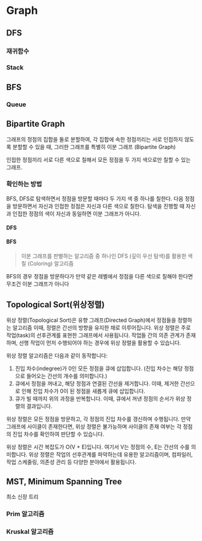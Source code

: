 # Graph

## DFS

### 재귀함수

### Stack

## BFS

### Queue

## Bipartite Graph
그래프의 정점의 집합을 둘로 분할하여,
각 집합에 속한 정점끼리는 서로 인접하지 않도록 분할할 수 있을 때,
그러한 그래프를 특별히 이분 그래프 (Bipartite Graph)

인접한 정점끼리 서로 다른 색으로 칠해서 모든 정점을 두 가지 색으로만 칠할 수 있는 그래프.

### 확인하는 방법
BFS, DFS로 탐색하면서 정점을 방문할 때마다 두 가지 색 중 하나를 칠한다.
다음 정점을 방문하면서 자신과 인접한 정점은 자신과 다른 색으로 칠한다.
탐색을 진행할 때 자신과 인접한 정점의 색이 자신과 동일하면 이분 그래프가 아니다.

#### DFS

#### BFS
> 이분 그래프를 판별하는 알고리즘 중 하나인 DFS (깊이 우선 탐색)를 활용한 색칠 (Coloring) 알고리즘

BFS의 경우 정점을 방문하다가 만약 같은 레벨에서 정점을 다른 색으로 칠해야 한다면 무조건 이분 그래프가 아니다


## Topological Sort(위상정렬)
위상 정렬(Topological Sort)은 유향 그래프(Directed Graph)에서 정점들을 정렬하는 알고리즘
이때, 정렬은 간선의 방향을 유지한 채로 이루어집니다.
위상 정렬은 주로 작업(task)의 선후관계를 표현한 그래프에서 사용됩니다. 
작업들 간의 의존 관계가 존재하며, 선행 작업이 먼저 수행되어야 하는 경우에 위상 정렬을 활용할 수 있습니다.

위상 정렬 알고리즘은 다음과 같이 동작합니다:
1. 진입 차수(indegree)가 0인 모든 정점을 큐에 삽입합니다. (진입 차수는 해당 정점으로 들어오는 간선의 개수를 의미합니다.)
2. 큐에서 정점을 꺼내고, 해당 정점과 연결된 간선을 제거합니다. 이때, 제거한 간선으로 인해 진입 차수가 0이 된 정점을 새롭게 큐에 삽입합니다.
3. 큐가 빌 때까지 위의 과정을 반복합니다. 이때, 큐에서 꺼낸 정점의 순서가 위상 정렬의 결과입니다.

위상 정렬은 모든 정점을 방문하고, 각 정점의 진입 차수를 갱신하며 수행됩니다. 
만약 그래프에 사이클이 존재한다면, 위상 정렬은 불가능하며 사이클의 존재 여부는 각 정점의 진입 차수를 확인하여 판단할 수 있습니다.

위상 정렬은 시간 복잡도가 O(V + E)입니다. 여기서 V는 정점의 수, E는 간선의 수를 의미합니다.
위상 정렬은 작업의 선후관계를 파악하는데 유용한 알고리즘이며, 컴파일러, 작업 스케줄링, 의존성 관리 등 다양한 분야에서 활용됩니다.

## MST, Minimum Spanning Tree
최소 신장 트리 

### Prim 알고리즘

### Kruskal 알고리즘
